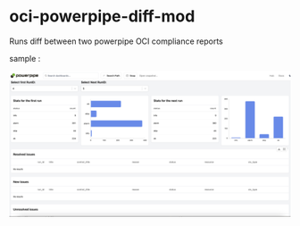 # oci-powerpipe-diff-mod
Runs diff between two powerpipe OCI compliance reports
                                                
sample :

![dashboard](docs/img.png)